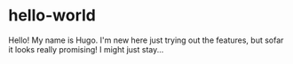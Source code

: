 # hello-world


Hello! My name is Hugo. I'm new here just trying out the features, but sofar it looks really promising! I might just stay...

